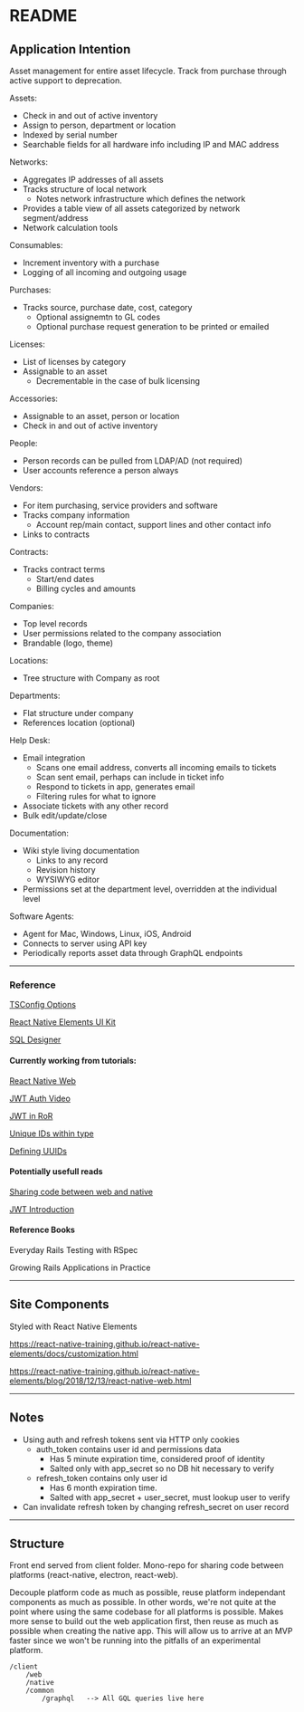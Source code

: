 # README

## Application Intention

Asset management for entire asset lifecycle. Track from purchase through active support to deprecation.

Assets:

* Check in and out of active inventory
* Assign to person, department or location
* Indexed by serial number
* Searchable fields for all hardware info including IP and MAC address

Networks:

* Aggregates IP addresses of all assets
* Tracks structure of local network
  * Notes network infrastructure which defines the network
* Provides a table view of all assets categorized by network segment/address
* Network calculation tools

Consumables:

* Increment inventory with a purchase
* Logging of all incoming and outgoing usage

Purchases:

* Tracks source, purchase date, cost, category
  * Optional assignemtn to GL codes
  * Optional purchase request generation to be printed or emailed

Licenses:

* List of licenses by category
* Assignable to an asset
  * Decrementable in the case of bulk licensing

Accessories:

* Assignable to an asset, person or location
* Check in and out of active inventory

People:

* Person records can be pulled from LDAP/AD (not required)
* User accounts reference a person always

Vendors:

* For item purchasing, service providers and software
* Tracks company information
  * Account rep/main contact, support lines and other contact info
* Links to contracts

Contracts:

* Tracks contract terms
  * Start/end dates
  * Billing cycles and amounts

Companies:

* Top level records
* User permissions related to the company association
* Brandable (logo, theme)

Locations:

* Tree structure with Company as root

Departments:

* Flat structure under company
* References location (optional)

Help Desk:

* Email integration
  * Scans one email address, converts all incoming emails to tickets
  * Scan sent email, perhaps can include in ticket info
  * Respond to tickets in app, generates email
  * Filtering rules for what to ignore
* Associate tickets with any other record
* Bulk edit/update/close

Documentation:

* Wiki style living documentation
  * Links to any record
  * Revision history
  * WYSIWYG editor
* Permissions set at the department level, overridden at the individual level

Software Agents:

* Agent for Mac, Windows, Linux, iOS, Android
* Connects to server using API key
* Periodically reports asset data through GraphQL endpoints

---

### Reference

[TSConfig Options](https://www.typescriptlang.org/docs/handbook/compiler-options.html)

[React Native Elements UI Kit](https://react-native-training.github.io/react-native-elements/blog/2018/12/13/react-native-web.html)

[SQL Designer](https://app.sqldbm.com/PostgreSQL/Edit/p69051/#)

#### Currently working from tutorials:

[React Native Web](https://www.youtube.com/watch?v=_CBYbEGvxYY&t=2925s)

[JWT Auth Video](https://www.youtube.com/watch?v=RUZB8tpyDbQ&list=PLN3n1USn4xlkWolE06ELeTW9XqGJ7oiOn&index=2)

[JWT in RoR](https://www.pluralsight.com/guides/token-based-authentication-with-ruby-on-rails-5-api)

[Unique IDs within type](https://www.youtube.com/watch?v=pYbrI2zYR6U&list=PLQQMnHgG1zgHIoFiMlzb-lDgMK0tg379L&index=3&t=0s)

[Defining UUIDs](https://github.com/rmosolgo/graphql-ruby/blob/master/guides/relay/object_identification.md)

#### Potentially usefull reads

[Sharing code between web and native](https://dev.to/brunolemos/tutorial-100-code-sharing-between-ios-android--web-using-react-native-web-andmonorepo-4pej)

[JWT Introduction](https://jwt.io/introduction/)

#### Reference Books

Everyday Rails Testing with RSpec

Growing Rails Applications in Practice

---

## Site Components

Styled with React Native Elements

<https://react-native-training.github.io/react-native-elements/docs/customization.html>

<https://react-native-training.github.io/react-native-elements/blog/2018/12/13/react-native-web.html>

---

## Notes

* Using auth and refresh tokens sent via HTTP only cookies
  * auth_token contains user id and permissions data
    * Has 5 minute expiration time, considered proof of identity
    * Salted only with app_secret so no DB hit necessary to verify
  * refresh_token contains only user id
    * Has 6 month expiration time. 
    * Salted with app_secret + user_secret, must lookup user to verify
* Can invalidate refresh token by changing refresh_secret on user record

---

## Structure

Front end served from client folder. Mono-repo for sharing code between platforms (react-native, electron, react-web).

Decouple platform code as much as possible, reuse platform independant components as much as possible. In other words, we're not quite at the point where using the same codebase for all platforms is possible. Makes more sense to build out the web application first, then reuse as much as possible when creating the native app. This will allow us to arrive at an MVP faster since we won't be running into the pitfalls of an experimental platform.

    /client
        /web
        /native
        /common
            /graphql   --> All GQL queries live here
